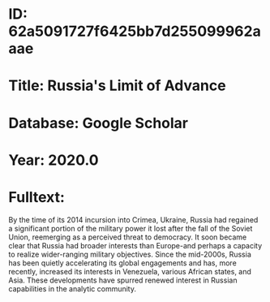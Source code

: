 # ID: 62a5091727f6425bb7d255099962aaae
# Title: Russia's Limit of Advance
# Database: Google Scholar
# Year: 2020.0
# Fulltext:
By the time of its 2014 incursion into Crimea, Ukraine, Russia had regained a significant portion of the military power it lost after the fall of the Soviet Union, reemerging as a perceived threat to democracy.
It soon became clear that Russia had broader interests than Europe-and perhaps a capacity to realize wider-ranging military objectives.
Since the mid-2000s, Russia has been quietly accelerating its global engagements and has, more recently, increased its interests in Venezuela, various African states, and Asia.
These developments have spurred renewed interest in Russian capabilities in the analytic community.